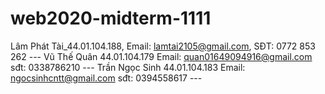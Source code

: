 # web2020-midterm-1111
Lâm Phát Tài_44.01.104.188, Email: lamtai2105@gmail.com, SĐT: 0772 853 262 ---
Vũ Thế Quân  44.01.104.179 Email: quan01649094916@gmail.com sđt: 0338786210 ---
Trần Ngọc Sinh 44.01.104.183 Email: ngocsinhcntt@gmail.com sđt: 0394558617 ---

